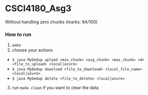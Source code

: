 # CSCI4180_Asg3
Without handling zero chunks (marks: 84/100)

### How to run
1. `make`
2. choose your actions
* `$ java MyDedup upload <min_chunk> <avg_chunk> <max_chunk> <d> <file_to_upload> <local|azure>`
* `$ java MyDedup download <file_to_download> <local_file_name> <local|azure>`
* `$ java MyDedup delete <file_to_delete> <local|azure>`
3. run `make clean` if you want to clear the data
